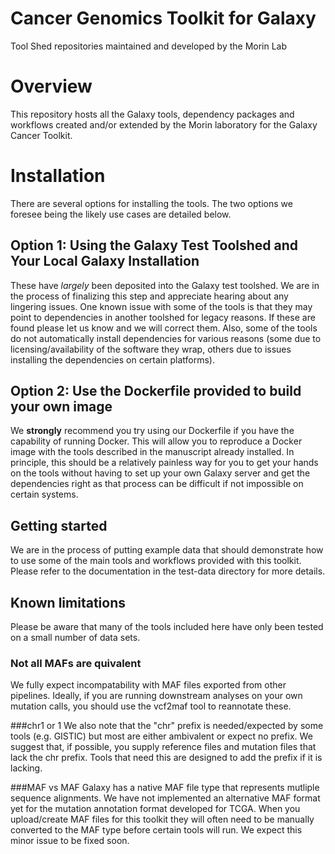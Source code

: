 # Cancer Genomics Toolkit for Galaxy
Tool Shed repositories maintained and developed by the Morin Lab

# Overview
This repository hosts all the Galaxy tools, dependency packages and workflows created and/or extended by the Morin laboratory for the Galaxy Cancer Toolkit. 

# Installation
There are several options for installing the tools. The two options we foresee being the likely use cases are detailed below. 

## Option 1: Using the Galaxy Test Toolshed and Your Local Galaxy Installation
These have *largely* been deposited into the Galaxy test toolshed. We are in the process of finalizing this step and appreciate hearing about any lingering issues. One known issue with some of the tools is that they may point to dependencies in another toolshed for legacy reasons. If these are found please let us know and we will correct them. Also, some of the tools do not automatically install dependencies for various reasons (some due to licensing/availability of the software they wrap, others due to issues installing the dependencies on certain platforms).

## Option 2: Use the Dockerfile provided to build your own image
We **strongly** recommend you try using our Dockerfile if you have the capability of running Docker. This will allow you to reproduce a Docker image with the tools described in the manuscript already installed. In principle, this should be a relatively painless way for you to get your hands on the tools without having to set up your own Galaxy server and get the dependencies right as that process can be difficult if not impossible on certain systems. 

## Getting started
We are in the process of putting example data that should demonstrate how to use some of the main tools and workflows provided with this toolkit. Please refer to the documentation in the test-data directory for more details. 

## Known limitations
Please be aware that many of the tools included here have only been tested on a small number of data sets. 
### Not all MAFs are quivalent
We fully expect incompatability with MAF files exported from other pipelines. Ideally, if you are running downstream analyses on your own mutation calls, you should use the vcf2maf tool to reannotate these. 

###chr1 or 1
We also note that the "chr" prefix is needed/expected by some tools (e.g. GISTIC) but most are either ambivalent or expect no prefix. We suggest that, if possible, you supply reference files and mutation files that lack the chr prefix. Tools that need this are designed to add the prefix if it is lacking. 

###MAF vs MAF
Galaxy has a native MAF file type that represents mutliple sequence alignments. We have not implemented an alternative MAF format yet for the mutation annotation format developed for TCGA. When you upload/create MAF files for this toolkit they will often need to be manually converted to the MAF type before certain tools will run. We expect this minor issue to be fixed soon. 
